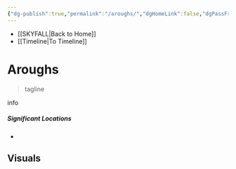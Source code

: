 ```yaml
---
{"dg-publish":true,"permalink":"/aroughs/","dgHomeLink":false,"dgPassFrontmatter":false}
---
```


- [[SKYFALL|Back to Home]]
- [[Timeline|To Timeline]]

# Aroughs
>tagline

info

##### Significant Locations
- 

## Visuals
